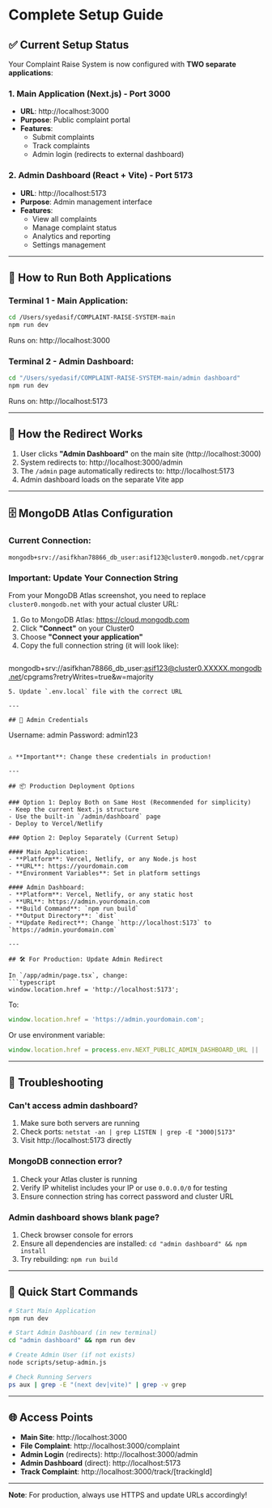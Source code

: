 # Complete Setup Guide

## ✅ Current Setup Status

Your Complaint Raise System is now configured with **TWO separate applications**:

### 1. Main Application (Next.js) - Port 3000
- **URL**: http://localhost:3000
- **Purpose**: Public complaint portal
- **Features**:
  - Submit complaints
  - Track complaints
  - Admin login (redirects to external dashboard)

### 2. Admin Dashboard (React + Vite) - Port 5173
- **URL**: http://localhost:5173
- **Purpose**: Admin management interface
- **Features**:
  - View all complaints
  - Manage complaint status
  - Analytics and reporting
  - Settings management

---

## 🚀 How to Run Both Applications

### Terminal 1 - Main Application:
```bash
cd /Users/syedasif/COMPLAINT-RAISE-SYSTEM-main
npm run dev
```
Runs on: http://localhost:3000

### Terminal 2 - Admin Dashboard:
```bash
cd "/Users/syedasif/COMPLAINT-RAISE-SYSTEM-main/admin dashboard"
npm run dev
```
Runs on: http://localhost:5173

---

## 🔄 How the Redirect Works

1. User clicks **"Admin Dashboard"** on the main site (http://localhost:3000)
2. System redirects to: http://localhost:3000/admin
3. The `/admin` page automatically redirects to: http://localhost:5173
4. Admin dashboard loads on the separate Vite app

---

## 🗄️ MongoDB Atlas Configuration

### Current Connection:
```
mongodb+srv://asifkhan78866_db_user:asif123@cluster0.mongodb.net/cpgrams
```

### Important: Update Your Connection String
From your MongoDB Atlas screenshot, you need to replace `cluster0.mongodb.net` with your actual cluster URL:

1. Go to MongoDB Atlas: https://cloud.mongodb.com
2. Click **"Connect"** on your Cluster0
3. Choose **"Connect your application"**
4. Copy the full connection string (it will look like):
   ```
  mongodb+srv://asifkhan78866_db_user:asif123@cluster0.XXXXX.mongodb.net/cpgrams?retryWrites=true&w=majority
   ```
5. Update `.env.local` file with the correct URL

---

## 🔐 Admin Credentials

```
Username: admin
Password: admin123
```

⚠️ **Important**: Change these credentials in production!

---

## 📦 Production Deployment Options

### Option 1: Deploy Both on Same Host (Recommended for simplicity)
- Keep the current Next.js structure
- Use the built-in `/admin/dashboard` page
- Deploy to Vercel/Netlify

### Option 2: Deploy Separately (Current Setup)

#### Main Application:
- **Platform**: Vercel, Netlify, or any Node.js host
- **URL**: https://yourdomain.com
- **Environment Variables**: Set in platform settings

#### Admin Dashboard:
- **Platform**: Vercel, Netlify, or any static host
- **URL**: https://admin.yourdomain.com
- **Build Command**: `npm run build`
- **Output Directory**: `dist`
- **Update Redirect**: Change `http://localhost:5173` to `https://admin.yourdomain.com`

---

## 🛠️ For Production: Update Admin Redirect

In `/app/admin/page.tsx`, change:
```typescript
window.location.href = 'http://localhost:5173';
```

To:
```typescript
window.location.href = 'https://admin.yourdomain.com';
```

Or use environment variable:
```typescript
window.location.href = process.env.NEXT_PUBLIC_ADMIN_DASHBOARD_URL || 'http://localhost:5173';
```

---

## 🔧 Troubleshooting

### Can't access admin dashboard?
1. Make sure both servers are running
2. Check ports: `netstat -an | grep LISTEN | grep -E "3000|5173"`
3. Visit http://localhost:5173 directly

### MongoDB connection error?
1. Check your Atlas cluster is running
2. Verify IP whitelist includes your IP or use `0.0.0.0/0` for testing
3. Ensure connection string has correct password and cluster URL

### Admin dashboard shows blank page?
1. Check browser console for errors
2. Ensure all dependencies are installed: `cd "admin dashboard" && npm install`
3. Try rebuilding: `npm run build`

---

## 📝 Quick Start Commands

```bash
# Start Main Application
npm run dev

# Start Admin Dashboard (in new terminal)
cd "admin dashboard" && npm run dev

# Create Admin User (if not exists)
node scripts/setup-admin.js

# Check Running Servers
ps aux | grep -E "(next dev|vite)" | grep -v grep
```

---

## 🌐 Access Points

- **Main Site**: http://localhost:3000
- **File Complaint**: http://localhost:3000/complaint
- **Admin Login** (redirects): http://localhost:3000/admin
- **Admin Dashboard** (direct): http://localhost:5173
- **Track Complaint**: http://localhost:3000/track/[trackingId]

---

**Note**: For production, always use HTTPS and update URLs accordingly!


